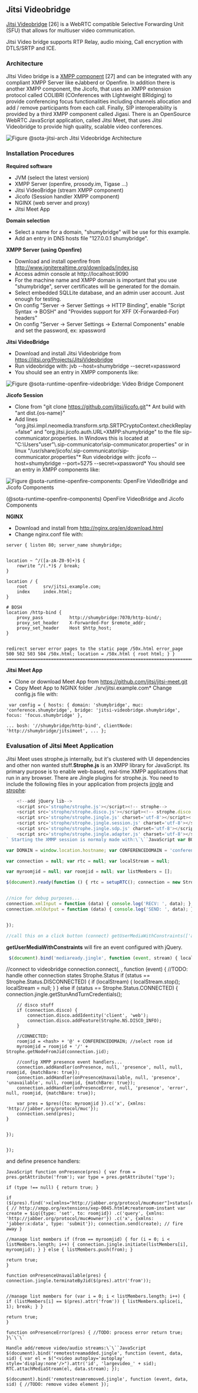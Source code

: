 Jitsi Videobridge
-----------------

[Jitsi Videobridge](https://jitsi.org/Projects/JitsiVideobridge) [26] is a WebRTC compatible Selective Forwarding Unit (SFU) that allows for multiuser video communication.

Jitsi Video bridge supports RTP Relay, audio mixing, Call encryption with DTLS/SRTP and ICE.

### Architecture

JItsi Video bridge is a [XMPP component](http://xmpp.org/) [27] and can be integrated with any compliant XMPP Server like eJabberd or Openfire. In addition there is another XMPP component, the Jicofo, that uses an XMPP extension protocol called COLIBRI (COnferences with LIghtweight BRIdging) to provide conferencing focus functionalities including channels allocation and add / remove participants from each call. Finally, SIP interoperability is provided by a third XMPP component called Jigasi. There is an OpenSource WebRTC JavaScript application, called Jitsi Meet, that uses Jitsi Videobridge to provide high quality, scalable video conferences.

![Figure @sota-jitsi-arch Jitsi Videobridge Architecture](jitsi_arch.png)

### Installation Procedures

**Required software**

-	JVM (select the latest version)
-	XMPP Server (openfire, prosody.im, Tigase ...)
-	Jitsi VideoBridge (stream XMPP component)
-	Jicofo (Session handler XMPP component)
-	NGINX (web server and proxy)
-	Jitsi Meet App

**Domain selection**

-	Select a name for a domain, "shumybridge" will be use for this example.
-	Add an entry in DNS hosts file "127.0.0.1 shumybridge".

**XMPP Server (using Openfire)**

-	Download and install openfire from http://www.igniterealtime.org/downloads/index.jsp
-	Access admin console at http://localhost:9090
-	For the machine name and XMPP domain is important that you use "shumybridge", server certificates will be generated for the domain.
-	Select embedded SQLLite database, and an admin user account. Just enough for testing.
-	On config "Server -> Server Settings -> HTTP Binding", enable "Script Syntax -> BOSH" and "Provides support for XFF (X-Forwarded-For) headers"
-	On config "Server -> Server Settings -> External Components" enable and set the password, ex: xpassword

**Jitsi VideoBridge**

-	Download and install Jitsi Videobridge from https://jitsi.org/Projects/JitsiVideobridge
-	Run videobridge with: jvb --host=shumybridge --secret=xpassword
-	You should see an entry in XMPP components like:

![Figure @sota-runtime-openfire-videobridge: Video Bridge Component](openfire_videobridge.png)

**Jicofo Session**

-	Clone from "git clone https://github.com/jitsi/jicofo.git"* Ant build with "ant dist.{os-name}"
-	Add lines "org.jitsi.impl.neomedia.transform.srtp.SRTPCryptoContext.checkReplay=false" and "org.jitsi.jicofo.auth.URL=XMPP:shumybridge" to the file sip-communicator.properties. In Windows this is located at "C:\Users\"user"\\.sip-communicator\sip-communicator.properties" or in linux "/usr/share/jicofo/.sip-communicator/sip-communicator.properties"* Run videobridge with: jicofo --host=shumybridge --port=5275 --secret=xpassword* You should see an entry in XMPP components like:

![Figure @sota-runtime-openfire-components: OpenFire VideoBridge and Jicofo Components](openfire_video_jicofo.png)

(@sota-runtime-openfire-components) OpenFire VideoBridge and Jicofo Components

**NGINX**

-	Download and install from http://nginx.org/en/download.html
-	Change nginx.conf file with:

```
server { listen 80; server_name shumybridge;


location ~ ^/([a-zA-Z0-9]+)$ {
    rewrite ^/(.*)$ / break;
}

location / {
    root      srv/jitsi.example.com;
    index     index.html;
}

# BOSH
location /http-bind {
    proxy_pass          http://shumybridge:7070/http-bind/;
    proxy_set_header    X-Forwarded-For $remote_addr;
    proxy_set_header    Host $http_host;
}


redirect server error pages to the static page /50x.html error_page 500 502 503 504 /50x.html; location = /50x.html { root html; } }
==========================================================================================================================================
```

**Jitsi Meet App**

-	Clone or download Meet App from https://github.com/jitsi/jitsi-meet.git
-	Copy Meet App to NGINX folder ./srv/jitsi.example.com* Change config.js file with:

```
 var config = { hosts: { domain: 'shumybridge', muc: 'conference.shumybridge', bridge: 'jitsi-videobridge.shumybridge', focus: 'focus.shumybridge' },

... bosh: '//shumybridge/http-bind', clientNode: 'http://shumybridge/jitsimeet', ... };
```

### Evalusation of Jitsi Meet Application

Jitsi Meet uses strophe.js internally, but it's clustered with UI dependencies and other non wanted stuff.**Strophe.js** is an XMPP library for JavaScript. Its primary purpose is to enable web-based, real-time XMPP applications that run in any browser. There are Jingle plugins for strophe.js. You need to include the following files in your application from projects [jingle](https://github.com/estos/strophe.jingle) and [strophe](https://github.com/strophe/strophejs):

```JavaScript
    <!--add jQuery lib-->
    <script src='strophe/strophe.js'></script><!-- strophe-->
    <script src='strophe/strophe.disco.js'></script><!-- strophe.disco, optional -->
    <script src='strophe/strophe.jingle.js' charset='utf-8'></script><!-- strophe jingle connection plugin -->
    <script src='strophe/strophe.jingle.session.js' charset='utf-8'></script><!-- strophe jingle connection plugin -->
    <script src='strophe/strophe.jingle.sdp.js' charset='utf-8'></script><!-- sdp library -->
    <script src='strophe/strophe.jingle.adapter.js' charset='utf-8'></script><!-- getusermedia cross browser compat layer -->
` Starting the XMMP session is normaly made with:\`\``JavaScript var BOSH_SERVICE = '/http-bind'; var ICE_CONFIG = {iceServers: [{url: 'stun:stun.l.google.com:19302'}]};

var DOMAIN = window.location.hostname; var CONFERENCEDOMAIN = 'conference.' + DOMAIN;

var connection = null; var rtc = null; var localStream = null;

var myroomjid = null; var roomjid = null; var listMembers = [];

$(document).ready(function () { rtc = setupRTC(); connection = new Strophe.Connection(BOSH_SERVICE); connection.jingle.ice_config = ICE_CONFIG; connection.jingle.pc_constraints = rtc.pc_constraints;


//nice for debug purposes...
connection.xmlInput = function (data) { console.log('RECV: ', data); };
connection.xmlOutput = function (data) { console.log('SEND: ', data); };


});

//call this on a click button (connect) getUserMediaWithConstraints(['audio', 'video']);
```

**getUserMediaWithConstraints** will fire an event configured with jQuery.

```JavaScript
 $(document).bind('mediaready.jingle', function (event, stream) { localStream = stream; connection.jingle.localStream = stream; RTC.attachMediaStream($(<video-tag>), localStream);

```

//connect to videobridge connection.connect(<user>, <pasword>, function (event) { //TODO: handle other connection states Strophe.Status if (status == Strophe.Status.DISCONNECTED) { if (localStream) { localStream.stop(); localStream = null; } } else if (status == Strophe.Status.CONNECTED) { connection.jingle.getStunAndTurnCredentials();

```
    // disco stuff
    if (connection.disco) {
        connection.disco.addIdentity('client', 'web');
        connection.disco.addFeature(Strophe.NS.DISCO_INFO);
    }

    //CONNECTED:
    roomjid = <hash> + '@' + CONFERENCEDOMAIN; //select room id
    myroomjid = roomjid + '/' + Strophe.getNodeFromJid(connection.jid);

    //config XMPP presence event handlers...
    connection.addHandler(onPresence, null, 'presence', null, null, roomjid, {matchBare: true});
    connection.addHandler(onPresenceUnavailable, null, 'presence', 'unavailable', null, roomjid, {matchBare: true});
    connection.addHandler(onPresenceError, null, 'presence', 'error', null, roomjid, {matchBare: true});

    var pres = $pres({to: myroomjid }).c('x', {xmlns: 'http://jabber.org/protocol/muc'});
    connection.send(pres);
}


});


});
```

and define presence handlers:

```
JavaScript function onPresence(pres) { var from = pres.getAttribute('from'); var type = pres.getAttribute('type');

if (type !== null) { return true; }

if ($(pres).find('>x[xmlns="http://jabber.org/protocol/muc#user"]>status[code="201"]').length) { // http://xmpp.org/extensions/xep-0045.html#createroom-instant var create = $iq({type: 'set', to: roomjid}) .c('query', {xmlns: 'http://jabber.org/protocol/muc#owner'}) .c('x', {xmlns: 'jabber:x:data', type: 'submit'}); connection.send(create); // fire away }

//manage list members if (from == myroomjid) { for (i = 0; i < listMembers.length; i++) { connection.jingle.initiate(listMembers[i], myroomjid); } } else { listMembers.push(from); }

return true;
}

function onPresenceUnavailable(pres) { connection.jingle.terminateByJid($(pres).attr('from'));


//manage list members for (var i = 0; i < listMembers.length; i++) { if (listMembers[i] == $(pres).attr('from')) { listMembers.splice(i, 1); break; } }

return true;
}

function onPresenceError(pres) { //TODO: process error return true; }\`\`\`

Handle add/remove video/audio streams:\`\``JavaScript $(document).bind('remotestreamadded.jingle', function (event, data, sid) { var el = $("<video autoplay='autoplay' style='display:none'/>").attr('id', 'largevideo_' + sid); RTC.attachMediaStream(el, data.stream); });

$(document).bind('remotestreamremoved.jingle', function (event, data, sid) { //TODO: remove video element });

```
